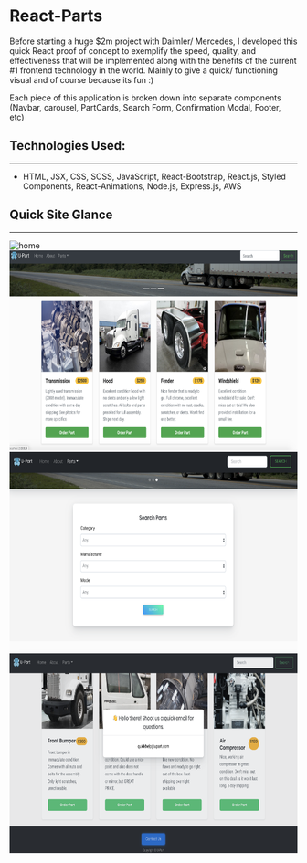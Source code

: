 # React-Parts

Before starting a huge $2m project with Daimler/ Mercedes, I developed this quick React proof of concept to exemplify the speed, quality, and effectiveness that will be implemented along with the benefits of the current #1 frontend technology in the world. Mainly to give a quick/ functioning visual and of course because its fun :) 

Each piece of this application is broken down into separate components (Navbar, carousel, PartCards, Search Form, Confirmation Modal, Footer, etc)


## Technologies Used:
____
* HTML, JSX, CSS, SCSS, JavaScript, React-Bootstrap, React.js, Styled Components, React-Animations, Node.js, Express.js, AWS

## Quick Site Glance
___

<img src='assets/site.png' alt='home' height=350 width=550/>

<img src='assets/site2.png' alt='home' height=350 width=550/>

<img src='assets/site4.png' alt='home' height=350 width=550/>

<img src='assets/site3.png' alt='home' height=350 width=550/>






